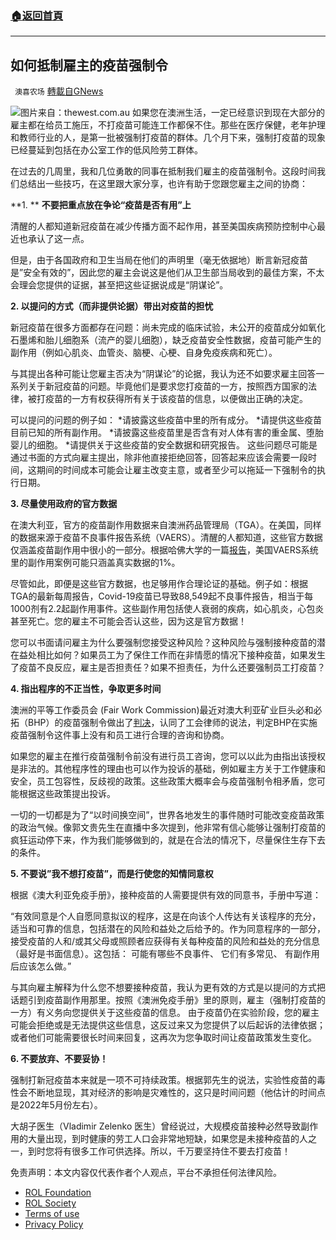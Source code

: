 ###  [:house:返回首頁](https://github.com/ourhimalayas/txt)
---


## 如何抵制雇主的疫苗强制令
` 澳喜农场` [轉載自GNews](https://gnews.org/zh-hans/1745241/)

![](https://assets.gnews.org/wp-content/uploads/2021/12/image-544.png)图片来自：thewest.com.au
如果您在澳洲生活，一定已经意识到现在大部分的雇主都在给员工施压，不打疫苗可能连工作都保不住。那些在医疗保健，老年护理和教师行业的人，是第一批被强制打疫苗的群体。几个月下来，强制打疫苗的现象已经蔓延到包括在办公室工作的低风险劳工群体。

在过去的几周里，我和几位勇敢的同事在抵制我们雇主的疫苗强制令。这段时间我们总结出一些技巧，在这里跟大家分享，也许有助于您跟您雇主之间的协商：

**1. ** **不要把重点放在争论“疫苗是否有用”上**

清醒的人都知道新冠疫苗在减少传播方面不起作用，甚至美国疾病预防控制中心最近也承认了这一点。

但是，由于各国政府和卫生当局在他们的声明里（毫无依据地）断言新冠疫苗是”安全有效的”，因此您的雇主会说这是他们从卫生部当局收到的最佳方案，不太会理会您提供的证据，甚至把这些证据说成是“阴谋论”。

**2. 以提问的方式（而非提供论据）带出对疫苗的担忧**

新冠疫苗在很多方面都存在问题：尚未完成的临床试验，未公开的疫苗成分如氧化石墨烯和胎儿细胞系（流产的婴儿细胞），缺乏疫苗安全性数据，疫苗可能产生的副作用（例如心肌炎、血管炎、脑梗、心梗、自身免疫疾病和死亡）。

与其提出各种可能让您雇主否决为“阴谋论”的论据，我认为还不如要求雇主回答一系列关于新冠疫苗的问题。毕竟他们是要求您打疫苗的一方，按照西方国家的法律，被打疫苗的一方有权获得所有关于该疫苗的信息，以便做出正确的决定。

可以提问的问题的例子如： 
\*请披露这些疫苗中里的所有成分。 
\*请提供这些疫苗目前已知的所有副作用。
\*请披露这些疫苗里是否含有对人体有害的重金属、堕胎婴儿的细胞。
\*请提供关于这些疫苗的安全数据和研究报告。
这些问题尽可能是通过书面的方式向雇主提出，除非他直接拒绝回答，回答起来应该会需要一段时间，这期间的时间成本可能会让雇主改变主意，或者至少可以拖延一下强制令的执行日期。

**3. 尽量使用政府的官方数据**

在澳大利亚，官方的疫苗副作用数据来自澳洲药品管理局（TGA）。在美国，同样的数据来源于疫苗不良事件报告系统（VAERS）。清醒的人都知道，这些官方数据仅涵盖疫苗副作用中很小的一部分。根据哈佛大学的一篇[报告](https://digital.ahrq.gov/sites/default/files/docs/publication/r18hs017045-lazarus-final-report-2011.pdf)，美国VAERS系统里的副作用案例可能只涵盖真实数据的1%。

尽管如此，即便是这些官方数据，也足够用作合理论证的基础。例子如：根据TGA的最新每周报告，Covid-19疫苗已导致88,549起不良事件报告，相当于每1000剂有2.2起副作用事件。这些副作用包括使人衰弱的疾病，如心肌炎，心包炎甚至死亡。您的雇主不可能会否认这些，因为这是官方数据！

您可以书面请问雇主为什么要强制您接受这种风险？这种风险与强制接种疫苗的潜在益处相比如何？如果员工为了保住工作而在非情愿的情况下接种疫苗，如果发生了疫苗不良反应，雇主是否担责任？如果不担责任，为什么还要强制员工打疫苗？

**4. 指出程序的不正当性，争取更多时间**

澳洲的平等工作委员会 (Fair Work Commission)最近对澳大利亚矿业巨头必和必拓（BHP）的疫苗强制令做出了[判决](https://www.abc.net.au/news/2021-12-03/bhps-vaccine-mandate-unlawful-fair-work-commission-finds/100673390)，认同了工会律师的说法，判定BHP在实施疫苗强制令这件事上没有和员工进行合理的咨询和协商。

如果您的雇主在推行疫苗强制令前没有进行员工咨询，您可以以此为由指出该授权是非法的。其他程序性的理由也可以作为投诉的基础，例如雇主方关于工作健康和安全，员工包容性，反歧视的政策。这些政策大概率会与疫苗强制令相矛盾，您可能根据这些政策提出投诉。

一切的一切都是为了“以时间换空间”，世界各地发生的事件随时可能改变疫苗政策的政治气候。像郭文贵先生在直播中多次提到，他非常有信心能够让强制打疫苗的疯狂运动停下来，作为我们能够做到的，就是在合法的情况下，尽量保住生存下去的条件。

**5. 不要说”我不想打疫苗”，而是行使您的知情同意权**

根据《澳大利亚免疫手册》，接种疫苗的人需要提供有效的同意书，手册中写道：

“有效同意是个人自愿同意拟议的程序，这是在向该个人传达有关该程序的充分，适当和可靠的信息，包括潜在的风险和益处之后给予的。作为同意程序的一部分，接受疫苗的人和/或其父母或照顾者应获得有关每种疫苗的风险和益处的充分信息（最好是书面信息）。这包括： 可能有哪些不良事件、 它们有多常见、 有副作用后应该怎么做。”

与其向雇主解释为什么您不想要接种疫苗，我认为更有效的方式是以提问的方式把话题引到疫苗副作用那里。按照《澳洲免疫手册》里的原则，雇主（强制打疫苗的一方）有义务向您提供关于这些疫苗的信息。 由于疫苗仍在实验阶段，您的雇主可能会拒绝或是无法提供这些信息，这反过来又为您提供了以后起诉的法律依据；或者他们可能需要很长时间来回复，这再次为您争取时间让疫苗政策发生变化。

**6. 不要放弃、不要妥协！**

强制打新冠疫苗本来就是一项不可持续政策。根据郭先生的说法，实验性疫苗的毒性会不断地显现，其对经济的影响是灾难性的，这只是时间问题（他估计的时间点是2022年5月份左右）。

大胡子医生（Vladimir Zelenko 医生）曾经说过，大规模疫苗接种必然导致副作用的大量出现，到时健康的劳工人口会非常地短缺，如果您是未接种疫苗的人之一，到时您将有很多工作可供选择。所以，千万要坚持住不要去打疫苗！

 

免责声明：本文内容仅代表作者个人观点，平台不承担任何法律风险。

- [ROL Foundation](https://rolfoundation.org/)
- [ROL Society](https://rolsociety.org/)
- [Terms of use](https://gnews.org/terms-of-use-3/)
- [Privacy Policy](https://gnews.org/privacy-policy/)
